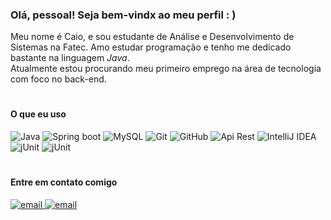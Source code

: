 ### Olá, pessoal! Seja bem-vindx ao meu perfil : )

Meu nome é Caio, e sou estudante de Análise e Desenvolvimento 
de Sistemas na Fatec. Amo estudar programação e tenho me 
dedicado bastante na linguagem  *Java*.  
Atualmente estou procurando meu primeiro emprego na área de 
tecnologia com foco no back-end.
#  
 
#### O que eu uso

<div>
    <img src="https://img.shields.io/badge/java-%23ED8B00.svg?&style=for-the-badge&logo=java&logoColor=white" alt="Java">
    <img src="https://img.shields.io/badge/spring%20-%236DB33F.svg?&style=for-the-badge&logo=spring&logoColor=white" alt="Spring boot">
    <img src="https://img.shields.io/badge/mysql-%2300f.svg?&style=for-the-badge&logo=mysql&logoColor=white" alt="MySQL">
    <img src="https://img.shields.io/badge/git%20-%23F05033.svg?&style=for-the-badge&logo=git&logoColor=white" alt="Git">
    <img src="https://img.shields.io/badge/github-%23100000.svg?&style=for-the-badge&logo=github&logoColor=white" alt="GitHub">
    <img src="https://img.shields.io/badge/Rest API-0096D6?logo=&logoColor=white&style=for-the-badge"  alt="Api Rest">
    <img src="https://img.shields.io/badge/IntelliJ-000000?logo=IntelliJ IDEA&logoColor=white&style=for-the-badge" alt="IntelliJ IDEA">
    <img src="https://img.shields.io/badge/JUnit-A42E2B?logo=&logoColor=white&style=for-the-badge" alt="jUnit">
    <img src="https://img.shields.io/badge/Mockito-7EBD00?logo=&logoColor=white&style=for-the-badge" alt="jUnit">
</div>

#

#### Entre em contato comigo

<div>
    <a href="https://www.linkedin.com/in/caioabreudev/" target="_blank">
        <img src="https://img.shields.io/badge/linkedin-%230077B5.svg?&style=for-the-badge&logo=linkedin&logoColor=white" alt="email"> 
    </a>
    <a href="caio3015@hotmail.com">
        <img src="https://img.shields.io/badge/Microsoft%20Outlook-0078D4?logo=microsoft-outlook&logoColor=white&style=for-the-badge" alt="email"> 
    </a>
</div>

#